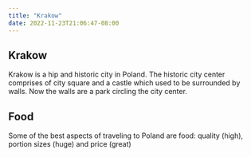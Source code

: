 ```yaml
---
title: "Krakow"
date: 2022-11-23T21:06:47-08:00
---
```


## Krakow
Krakow is a hip and historic city in Poland. The historic city center comprises of city square and a castle which used to be surrounded by walls. Now the walls are a park circling the city center.

## Food
Some of the best aspects of traveling to Poland are food: quality (high), portion sizes (huge) and price (great)

